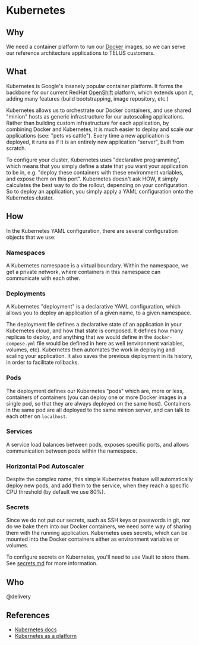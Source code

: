 # Kubernetes

## Why

We need a container platform to run our [Docker](docker.md) images, so we can serve our reference architecture applications to TELUS customers.

## What

Kubernetes is Google's insanely popular container platform. It forms the backbone for our current RedHat [OpenShift](openshift.md) platform, which extends upon it, adding many features (build bootstrapping, image repository, etc.)

Kubernetes allows us to orchestrate our Docker containers, and use shared "minion" hosts as generic infrastructure for our autoscaling applications. Rather than building custom infrastructure for each application, by combining Docker and Kubernetes, it is much easier to deploy and scale our applications (see: "pets vs cattle"). Every time a new application is deployed, it runs as if it is an entirely new application "server", built from scratch.

To configure your cluster, Kubernetes uses "declarative programming", which means that you simply define a state that you want your application to be in, e.g. "deploy these containers with these environment variables, and expose them on this port". Kubernetes doesn't ask HOW, it simply calculates the best way to do the rollout, depending on your configuration. So to deploy an application, you simply apply a YAML configuration onto the Kubernetes cluster.

## How

In the Kubernetes YAML configuration, there are several configuration objects that we use:

### Namespaces

A Kubernetes namespace is a virtual boundary. Within the namespace, we get a private network, where containers in this namespace can communicate with each other.

### Deployments

A Kubernetes "deployment" is a declarative YAML configuration, which allows you to deploy an application of a given name, to a given namespace.

The deployment file defines a declarative state of an application in your Kubernetes cloud, and how that state is composed. It defines how many replicas to deploy, and anything that we would define in the `docker-compose.yml` file would be defined in here as well (environment variables, volumes, etc). Kubernetes then automates the work in deploying and scaling your application. It also saves the previous deployment in its history, in order to facilitate rollbacks.

### Pods

The deployment defines our Kubernetes "pods" which are, more or less, containers of containers (you can deploy one or more Docker images in a single pod, so that they are always deployed on the same host). Containers in the same pod are all deployed to the same minion server, and can talk to each other on `localhost`.

### Services

A service load balances between pods, exposes specific ports, and allows communication between pods within the namespace.

### Horizontal Pod Autoscaler

Despite the complex name, this simple Kubernetes feature will automatically deploy new pods, and add them to the service, when they reach a specific CPU threshold (by default we use 80%).

### Secrets

Since we do not put our secrets, such as SSH keys or passwords in git, nor do we bake them into our Docker containers, we need some way of sharing them with the running application. Kubernetes uses secrets, which can be mounted into the Docker containers either as environment variables or volumes.

To configure secrets on Kubernetes, you'll need to use Vault to store them. See [secrets.md](secrets.md) for more information.

## Who

@delivery

## References

- [Kubernetes docs](https://kubernetes.io/docs/home/)
- [Kubernetes as a platform](https://kubernetes.io/docs/concepts/overview/what-is-kubernetes/#how-is-kubernetes-a-platform)